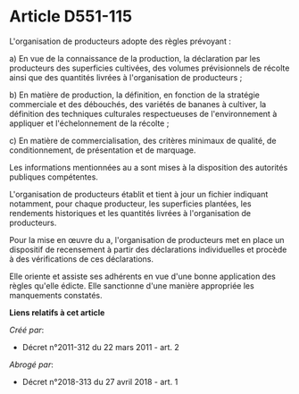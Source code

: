 # Article D551-115

L'organisation de producteurs adopte des règles prévoyant : 

a) En vue de la connaissance de la production, la déclaration par les producteurs des superficies cultivées, des volumes
prévisionnels de récolte ainsi que des quantités livrées à l'organisation de producteurs ; 

b) En matière de production, la définition, en fonction de la stratégie commerciale et des débouchés, des variétés de bananes
à cultiver, la définition des techniques culturales respectueuses de l'environnement à appliquer et l'échelonnement de la
récolte ; 

c) En matière de commercialisation, des critères minimaux de qualité, de conditionnement, de présentation et de marquage. 

Les informations mentionnées au a sont mises à la disposition des autorités publiques compétentes. 

L'organisation de producteurs établit et tient à jour un fichier indiquant notamment, pour chaque producteur, les superficies
plantées, les rendements historiques et les quantités livrées à l'organisation de producteurs. 

Pour la mise en œuvre du a, l'organisation de producteurs met en place un dispositif de recensement à partir des déclarations
individuelles et procède à des vérifications de ces déclarations. 

Elle oriente et assiste ses adhérents en vue d'une bonne application des règles qu'elle édicte. Elle sanctionne d'une manière
appropriée les manquements constatés.

**Liens relatifs à cet article**

_Créé par_:

  - Décret n°2011-312 du 22 mars 2011 - art. 2

_Abrogé par_:

  - Décret n°2018-313 du 27 avril 2018 - art. 1
